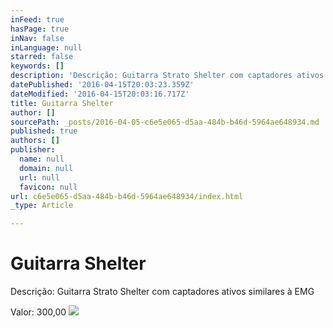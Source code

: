 ```yaml
---
inFeed: true
hasPage: true
inNav: false
inLanguage: null
starred: false
keywords: []
description: 'Descrição: Guitarra Strato Shelter com captadores ativos similares à EMG'
datePublished: '2016-04-15T20:03:23.359Z'
dateModified: '2016-04-15T20:03:16.717Z'
title: Guitarra Shelter
author: []
sourcePath: _posts/2016-04-05-c6e5e065-d5aa-484b-b46d-5964ae648934.md
published: true
authors: []
publisher:
  name: null
  domain: null
  url: null
  favicon: null
url: c6e5e065-d5aa-484b-b46d-5964ae648934/index.html
_type: Article

---
```

# Guitarra Shelter

Descrição: Guitarra Strato Shelter com captadores ativos similares à EMG

Valor: 300,00
![](https://s3-us-west-2.amazonaws.com/the-grid-img/p/f5114fbe1e07007cb56c494fbb14a65d1cabcf2f.jpg)